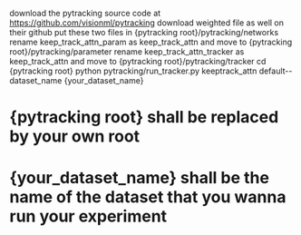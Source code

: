download the pytracking source code at https://github.com/visionml/pytracking
download weighted file as well on their github
put these two files in {pytracking root}/pytracking/networks
rename keep_track_attn_param as keep_track_attn and move to {pytracking root}/pytracking/parameter
rename keep_track_attn_tracker as keep_track_attn and move to {pytracking root}/pytracking/tracker
cd {pytracking root}
python pytracking/run_tracker.py keeptrack_attn default--dataset_name {your_dataset_name}
# {pytracking root} shall be replaced by your own root
# {your_dataset_name} shall be the name of the dataset that you wanna run your experiment